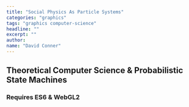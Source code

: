 ```yaml
---
title: "Social Physics As Particle Systems"
categories: "graphics"
tags: "graphics computer-science"
headline: ""
excerpt: ""
author:
name: "David Conner"
---
```


## Theoretical Computer Science & Probabilistic State Machines

### Requires ES6 & WebGL2

<script type="x-shader/x-vertex" id="vertexPassthrough">
#define POSITION_LOCATION 0
#define TEXCOORD_LOCATION 4

layout(location = POSITION_LOCATION) in vec3 a_position;
layout(location = TEXCOORD_LOCATION) in vec2 a_texcoord;

out vec2 v_st;
out vec3 v_position;

void main() {
  v_st = a_texcoord;
  v_position = a_position;
  gl_Position = vec4(a_position, 1.0);
}
</script>

<script type="x-shader/x-fragment" id="shaderParticleRandoms">
precision highp float;
precision highp int;
precision highp usampler2D;

uniform vec2 resolution;
uniform uvec4 randomStepSeed;
uniform usampler2D particleRandoms;

in vec2 v_st;
in vec3 v_position;

layout(location = 0) out uvec4 randomColor;

void main() {
  vec2 uv = gl_FragCoord.xy / resolution.xy;
  //vec2 uv = vec2(0.0,0.0);
  uvec4 texel = texture(particleRandoms, uv);

  vec2 texelCoords[4];
  texelCoords[0] = mod(gl_FragCoord.xy + vec2( 0.0, -1.0), resolution.xy) / resolution.xy;
  texelCoords[1] = mod(gl_FragCoord.xy + vec2( 1.0,  0.0), resolution.xy) / resolution.xy;
  texelCoords[2] = mod(gl_FragCoord.xy + vec2( 0.0,  1.0), resolution.xy) / resolution.xy;
  texelCoords[3] = mod(gl_FragCoord.xy + vec2(-1.0,  1.0), resolution.xy) / resolution.xy;

  uvec4 texels[4];
  texels[0] = texture(particleRandoms, texelCoords[0]);
  texels[1] = texture(particleRandoms, texelCoords[1]);
  texels[2] = texture(particleRandoms, texelCoords[2]);
  texels[3] = texture(particleRandoms, texelCoords[3]);

  uvec4 newTexel = (randomStepSeed ^ texel ^ texels[0] ^ texels[1] ^ texels[2] ^ texels[3]);
  randomColor = uvec4(newTexel.x, newTexel.y, newTexel.z, 255); // TODO: fix alpha to max for integers
}
</script>

<script type="x-shader/x-fragment" id="shaderParticleUpdate">
  precision highp float;
  precision highp int;
  precision highp usampler2D;
  precision highp sampler2D;

  uniform vec2 resolution;
  uniform vec4 deltaTime;
  uniform usampler2D particleRandoms;
  uniform sampler2D particleBasics;

  in vec2 v_st;
  in vec3 v_position;

  layout(location = 1) out vec4 particleUpdate;

  void main() {
    vec2 uv = gl_FragCoord.xy / resolution.xy;
    uvec4 pRandoms = texture(particleRandoms, uv);
    vec4 pBasics = texture(particleBasics, uv);

    particleUpdate = vec4(0.0,0.0,0.0,1.0);
  }

</script>

<script type="x-shader/x-vertex" id="shaderFieldVertex">
precision highp float;
precision highp int;
precision highp sampler2D;

uniform sampler2D particleBasics;

layout(location = 0) in int a_index;

void main()
{
  // textureSize must return ivec & texelFetch must accept ivec
  ivec2 texSize = textureSize(particleBasics, 0);

  ivec2 texel = ivec2(a_index % texSize.x, a_index / texSize.x);
  vec4 pBasics = texelFetch(particleBasics, texel, 0);

  gl_Position = vec4(pBasics.x, pBasics.y, 0.0, 1.0);
  gl_PointSize = 10.0;
}
</script>

<script type="x-shader/x-fragment" id="shaderFieldFragment">
precision highp float;
precision highp int;
precision highp sampler2D;

out vec4 color;

void main()
{
  color = vec4(gl_FragCoord.x, gl_FragCoord.y, 0.3, 0.2);
}

</script>

<script type="x-shader/x-fragment" id="shaderTest">
precision highp float;
precision highp int;

in vec2 v_st;
in vec3 v_position;
out vec4 color;

void main()
{
    vec3 fdx = dFdx(v_position);
    vec3 fdy = dFdy(v_position);
    color = vec4(vec2(1.0, 1.0) - v_st, fract(fdx.x), 1.0);
    //color = vec4(v_st,0.5,1.0);
    //color = mix(color, vec4(N, 1.0), 0.5);
}
</script>

<script type="text/javascript" src="/js/gl-matrix.min.js"></script>
<script type="text/javascript" src="/js/gltf-loader.js"></script>
<script type="text/javascript" src="/js/3d/2017-04-17-brownian-motion.es6.js"></script>